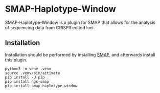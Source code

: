 # SMAP-Haplotype-Window
SMAP-Haplotype-Window is a plugin for SMAP that allows for the analysis of sequencing data from CRISPR edited loci.

## Installation
Installation should be performed by installing [SMAP](https://gitlab.com/truttink/smap), and afterwards install this plugin.

```{bash}
python3 -m venv .venv
source .venv/bin/activate
pip install -U pip
pip install ngs-smap
pip install smap-haplotype-window
```


